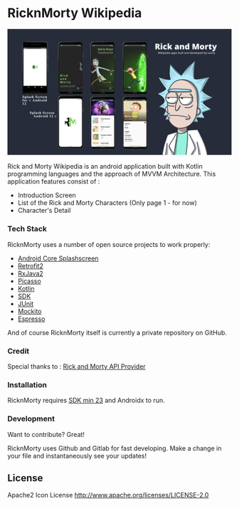# RicknMorty Wikipedia

![RicknMorty by Leony (2)](https://github.com/veronicalw/RicknMorty/blob/master/RicknMortyPreview.png?raw=true)

Rick and Morty Wikipedia is an android application built with Kotlin programming languages and the approach of MVVM Architecture. This application features consist of : 

  - Introduction Screen
  - List of the Rick and Morty Characters (Only page 1 - for now)
  - Character's Detail

### Tech Stack

RicknMorty uses a number of open source projects to work properly:

* [Android Core Splashscreen](https://developer.android.com/guide/topics/ui/splash-screen/migrate)
* [Retrofit2](https://square.github.io/retrofit/)
* [RxJava2](https://github.com/ReactiveX/RxJava/tree/2.x)
* [Picasso](https://square.github.io/picasso/)
* [Kotlin](https://kotlinlang.org)
* [SDK](https://developer.android.com/studio/releases/platform-tools)
* [JUnit](https://junit.org/junit4/)
* [Mockito](https://site.mockito.org)
* [Espresso](https://github.com/freewym/espresso)

And of course RicknMorty itself is currently a private repository on GitHub.

### **Credit**
Special thanks to : [Rick and Morty API Provider](https://rickandmortyapi.com)

### Installation

RicknMorty requires [SDK min 23](https://developer.android.com/studio/releases/platform-tools) and Androidx to run.

### Development

Want to contribute? Great!

RicknMorty uses Github and Gitlab for fast developing.
Make a change in your file and instantaneously see your updates!

License
----
Apache2 Icon License
http://www.apache.org/licenses/LICENSE-2.0

[//]: # (These are reference links used in the body of this note and get stripped out when the markdown processor does its job. There is no need to format nicely because it shouldn't be seen. Thanks SO - http://stackoverflow.com/questions/4823468/store-comments-in-markdown-syntax)
